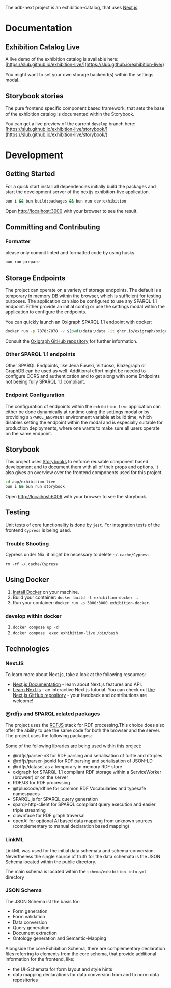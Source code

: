 The adb-next project is an exhibition-catalog, that uses [Next.js](https://nextjs.org/).

# Documentation

## Exhibition Catalog Live

A live demo of the exhibition catalog is available here: [https://slub.github.io/exhibition-live/](https://slub.github.io/exhibition-live/)

You might want to set your own storage backend(s) within the settings modal.

## Storybook stories

The pure frontend specific component based framework, that sets the base of the exhibition catalog is documented within the Storybook.

You can get a live preview of the current `develop` branch here: [https://slub.github.io/exhibition-live/storybook/](https://slub.github.io/exhibition-live/storybook/)

# Development

## Getting Started

For a quick start install all dependencies initially build the packages and start the development server of the nextjs exhibition-live application.

```bash
bun i && bun build:packages && bun run dev:exhibition
```

Open [http://localhost:3000](http://localhost:3000) with your browser to see the result.

## Committing and Contributing

### Formatter

please only commit linted and formatted code by using husky

```bash
bun run prepare
```

## Storage Endpoints

The project can operate on a variety of storage endpoints. The default is a temporary in memory DB within the browser,
which is sufficient for testing purposes. The application can also be configured to use any SPARQL 1.1 endpoint.
Either provide an initial config or use the settings modal within the application to configure the endpoints.

You can quickly launch an Oxigraph SPARQL 1.1 endpoint with docker:

```bash
docker run -p 7878:7878 -v $(pwd)/data:/data -it ghcr.io/oxigraph/oxigraph:latest
```

Consult the [Oxigraph GitHub repository](https://github.com/oxigraph/oxigraph) for further information.

### Other SPARQL 1.1 endpoints

Other SPARQL Endpoints, like Jena Fuseki, Virtuoso, Blazegraph or GraphDB can be used as well.
Additional effort might be needed to configure CORS and authentication and to get along with some
Endpoints not beeing fully SPARQL 1.1 compliant.

### Endpoint Configuration

The configuration of endpoints within the `exhibition-live` application can either be done dynamically at runtime using
the settings modal or by providing a `SPARQL_ENDPOINT` environment variable at build time, which disables setting the endpoint
within the modal and is especially suitable for production deployments, where one wants to make sure all users operate on the same endpoint.

## Storybook

This project uses [Storybooks](https://storybook.js.org/) to enforce reusable component based development and to document them with
all of their props and options. It also gives an overview over the frontend components used for this project.

```bash
cd app/exhibition-live
bun i && bun run storybook
```

Open [http://localhost:6006](http://localhost:6006) with your browser to see the storybook.

## Testing

Unit tests of core functionality is done by `jest`. For integration tests of the frontend `Cypress` is being used.

### Trouble Shooting

Cypress under Nix:
it might be necessary to delete `~/.cache/Cypress`

```
rm -rf ~/.cache/Cypress
```

## Using Docker

1. [Install Docker](https://docs.docker.com/get-docker/) on your machine.
1. Build your container: `docker build -t exhibition-docker .`.
1. Run your container: `docker run -p 3000:3000 exhibition-docker`.

### develop within docker

1. `docker compose up -d`
2. `docker compose  exec exhibition-live /bin/bash`

## Technologies

### NextJS

To learn more about Next.js, take a look at the following resources:

- [Next.js Documentation](https://nextjs.org/docs) - learn about Next.js features and API.
- [Learn Next.js](https://nextjs.org/learn) - an interactive Next.js tutorial.
  You can check out [the Next.js GitHub repository](https://github.com/vercel/next.js/) - your feedback and contributions are welcome!

### @rdfjs and SPARQL related packages

The project uses the [RDFJS](https://rdf.js.org/) stack for RDF processing.This choice does also offer the
ability to use the same code for both the browser and the server. The project uses the following packages:

Some of the following libraries are being used within this project:

- @rdfjs/parser-n3 for RDF parsing and serialisation of turtle and ntriples
- @rdfjs/parser-jsonld for RDF parsing and serialisation of JSON-LD
- @rdfjs/dataset as a temporary in memory RDF store
- oxigraph for SPARQL 1.1 compliant RDF storage within a ServiceWorker (browser) or on the server
- RDF/JS for RDF processing
- @tpluscode/rdfine for common RDF Vocabularies and typesafe namespaces
- SPARQL.js for SPARQL query generation
- sparql-http-client for SPARQL compliant query execution and easier triple streaming
- clownface for RDF graph traversal
- openAI for optional AI based data mapping from unknown sources (complementary to manual declaration based mapping)

### LinkML

LinkML was used for the initial data schemata and schema-conversion. Nevertheless the single source of truth for the data schemata
is the JSON Schema located within the public directory.

The main schema is located within the `schema/exhibition-info.yml` directory

### JSON Schema

The JSON Schema ist the basis for:

- Form generation
- Form validation
- Data conversion
- Query generation
- Document extraction
- Ontology generation and Semantic-Mapping

Alongside the core Exhibition Schema, there are complementary declaration files referring to elements from the core schema,
that provide additional information for the frontend, like:

- the UI-Schemata for form layout and style hints
- data mapping declarations for data conversion from and to norm data repositories
